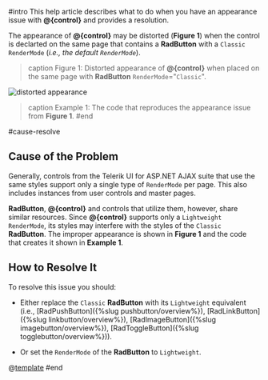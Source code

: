 #intro
This help article describes what to do when you have an appearance issue with **@{control}** and provides a resolution.

The appearance of **@{control}** may be distorted (**Figure 1**) when the control is declarted on the same page that contains a **RadButton** with a `Classic` `RenderMode` (*i.e., the default `RenderMode`*).

>caption Figure 1: Distorted appearance of **@{control}** when placed on the same page with **RadButton** `RenderMode`="`Classic`".

![distorted appearance](images/distorted-appearance.png)

>caption Example 1: The code that reproduces the appearance issue from **Figure 1**.
#end

#cause-resolve
## Cause of the Problem

Generally, controls from the Telerik UI for ASP.NET AJAX suite that use the same styles support only a single type of `RenderMode` per page. This also includes instances from user controls and master pages.

**RadButton**, **@{control}** and controls that utilize them, however, share similar resources. Since **@{control}** supports only a `Lightweight` `RenderMode`, its styles may interfere with the styles of the `Classic` **RadButton**. The improper appearance is shown in **Figure 1** and the code that creates it shown in **Example 1**.

## How to Resolve It

To resolve this issue you should:

* Either replace the `Classic` **RadButton** with its `Lightweight` equivalent (i.e., [RadPushButton]({%slug pushbutton/overview%}), [RadLinkButton]({%slug linkbutton/overview%}), [RadImageButton]({%slug imagebutton/overview%}), [RadToggleButton]({%slug togglebutton/overview%})).

* Or set the `RenderMode` of the **RadButton** to `Lightweight`.

@[template](/_templates/button/render-modes.md#set-render-mode)
#end


